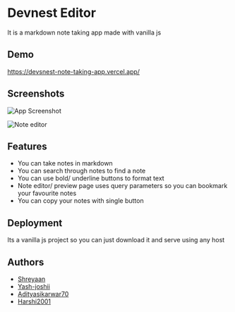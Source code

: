 
# Devnest Editor

It is a markdown note taking app made with vanilla js


## Demo

https://devsnest-note-taking-app.vercel.app/

## Screenshots

![App Screenshot](https://devsnest-note-taking-app-iuo3.vercel.app/demo.png)

![Note editor](https://devsnest-note-taking-app-iuo3.vercel.app/demo2.png)


## Features

- You can take notes in markdown
- You can search through notes to find a note
- You can use bold/ underline buttons to format text
- Note editor/ preview page uses query parameters so you can bookmark your favourite notes 
- You can copy your notes with single button
## Deployment

Its a vanilla js project so you can just download it and serve using any host



## Authors

- [Shreyaan](https://github.com/Shreyaan)
- [Yash-joshii](https://github.com/yash-joshii)
- [Adityasikarwar70](https://github.com/Adityasikarwar70)
- [Harshi2001](https://github.com/Harshi2001)

